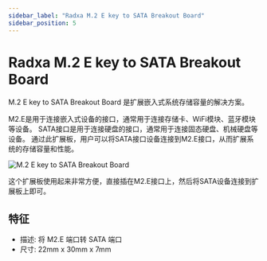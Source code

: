 ```yaml
---
sidebar_label: "Radxa M.2 E key to SATA Breakout Board"
sidebar_position: 5
---
```


# Radxa M.2 E key to SATA Breakout Board

M.2 E key to SATA Breakout Board 是扩展嵌入式系统存储容量的解决方案。

M2.E是用于连接嵌入式设备的接口，通常用于连接存储卡、WiFi模块、蓝牙模块等设备。 SATA接口是用于连接硬盘的接口，通常用于连接固态硬盘、机械硬盘等设备。 通过此扩展板，用户可以将SATA接口设备连接到M2.E接口，从而扩展系统的存储容量和性能。

![M.2 E key to SATA Breakout Board](/img/accessories/m2e-to-sata-1.webp)

这个扩展板使用起来非常方便，直接插在M2.E接口上，然后将SATA设备连接到扩展板上即可。

## 特征

- 描述: 将 M2.E 端口转 SATA 端口
- 尺寸: 22mm x 30mm x 7mm
